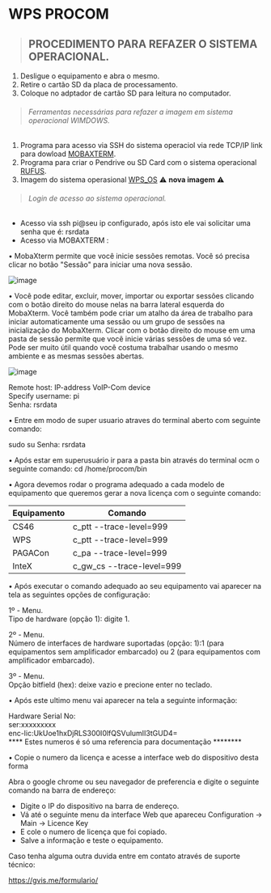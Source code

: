 # WPS PROCOM

> ## PROCEDIMENTO PARA REFAZER O SISTEMA OPERACIONAL.

1. Desligue o equipamento e abra o mesmo.
2. Retire o cartão SD da placa de processamento.
3. Coloque no adptador de cartão SD para leitura no computador.

> ###### Ferramentas necessárias para refazer a imagem em sistema operacional WIMDOWS.

1. Programa para acesso via SSH do sistema operaciol via rede TCP/IP link para dowload [MOBAXTERM](https://mobaxterm.mobatek.net/download-home-edition.html).
2. Programa para criar o Pendrive ou SD Card com o sistema operacional [RUFUS](https://rufus.ie/pt_BR/#google_vignette).
3. Imagem do sistema operasional [WPS_OS](https://1drv.ms/u/s!ArXeMgbVkP2fjcxqR2bT8Sj3vNzylw?e=752ZSK)  ⚠️ **nova imagem** ⚠️

> ###### Login de acesso ao sistema operacional.

- Acesso via ssh pi@seu ip configurado, após isto ele vai solicitar uma senha que é: rsrdata
- Acesso via MOBAXTERM :

• MobaXterm permite que você inicie sessões remotas. Você só precisa clicar no botão "Sessão" para iniciar uma nova sessão.

![image](https://github.com/wimpeximport/procom/assets/171712821/2bdfe716-6a7e-4c33-a3e5-c75ad88904fb)

• Você pode editar, excluir, mover, importar ou exportar sessões clicando com o botão direito do mouse nelas na barra lateral esquerda do MobaXterm. Você também pode criar um atalho da área de trabalho para iniciar automaticamente uma sessão ou um grupo de sessões na inicialização do MobaXterm. 
Clicar com o botão direito do mouse em uma pasta de sessão permite que você inicie várias sessões de uma só vez. Pode ser muito útil quando você costuma trabalhar usando o mesmo ambiente e as mesmas sessões abertas.

![image](https://github.com/wimpeximport/procom/assets/171712821/c9b16c17-8381-46a8-b8dc-5e8d823ee241)

Remote host:		IP-address VoIP-Com device \
Specify username:	pi \
Senha:		rsrdata

• Entre em modo de super usuario atraves do terminal aberto com seguinte comando:

sudo su
Senha:		rsrdata

• Após estar em superusuário ir para a pasta bin através do terminal ocm o seguinte comando:
cd /home/procom/bin

• Agora devemos rodar o programa adequado a cada modelo de equipamento que queremos gerar a nova licença com o seguinte comando:

| Equipamento |      Comando              |
|-------------|---------------------------|
| CS46        | c_ptt --trace-level=999   |
| WPS         | c_ptt --trace-level=999   |
| PAGACon     | c_pa --trace-level=999    |
| InteX       | c_gw_cs --trace-level=999 |

• Após executar o comando adequado ao seu equipamento vai aparecer na tela as seguintes opções de configuração:

1º - Menu.\
Tipo de hardware (opção 1): digite 1.

2º - Menu.\
Número de interfaces de hardware suportadas (opção: 1):1 (para equipamentos sem amplificador embarcado) ou 2 (para equipamentos com amplificador embarcado).

3º - Menu.\
Opção bitfield (hex): deixe vazio e precione enter no teclado.

• Após este ultimo menu vai aparecer na tela a seguinte informação:

Hardware Serial No:\
ser:xxxxxxxxx\
enc-lic:UkUoe1hxDjRLS300I0lfQSVulumII3tGUD4=\
**** Estes numeros é só uma referencia para documentação ********

• Copie o numero da licença e acesse a interface web do dispositivo desta forma

Abra o google chrome ou seu navegador de preferencia e digite o seguinte comando na barra de endereço:
- Digite o IP do dispositivo na barra de endereço.
- Vá até o seguinte menu da interface Web que apareceu
    Configuration -> Main -> Licence Key
- E cole o numero de licença que foi copiado.
- Salve a informação e teste o equipamento.

Caso tenha alguma outra duvida entre em contato através de suporte técnico:

https://gvis.me/formulario/





